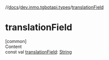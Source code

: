 //[docs](../../index.md)/[dev.inmo.tgbotapi.types](index.md)/[translationField](translation-field.md)



# translationField  
[common]  
Content  
const val [translationField](translation-field.md): [String](https://kotlinlang.org/api/latest/jvm/stdlib/kotlin/-string/index.html)  




